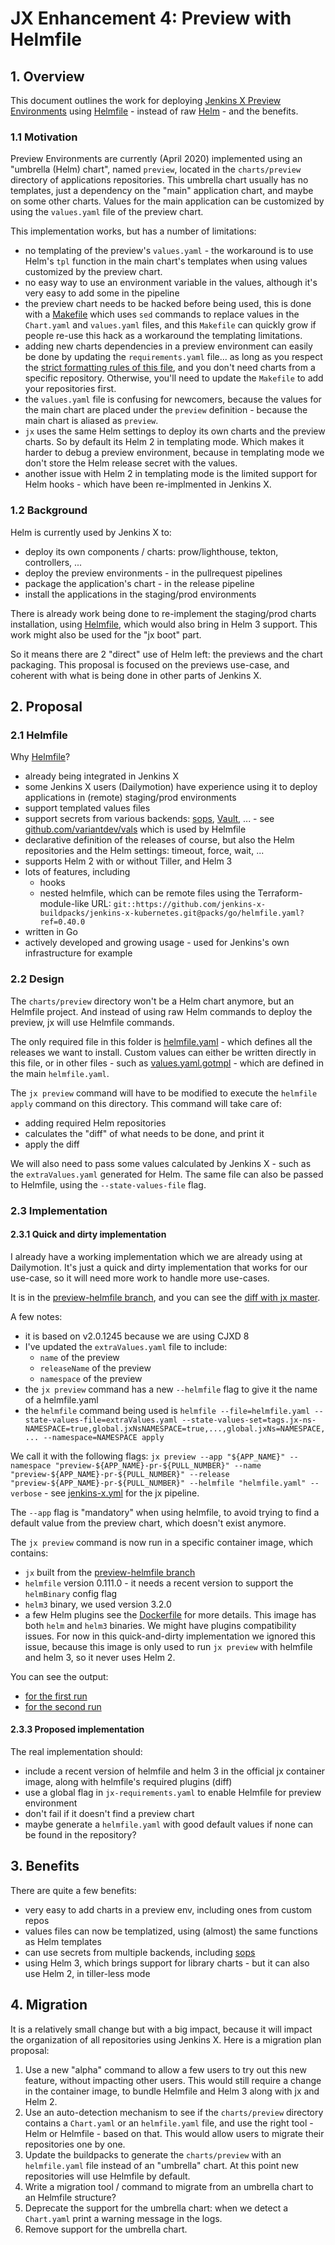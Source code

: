 
# JX Enhancement 4: Preview with Helmfile

## 1. Overview

This document outlines the work for deploying [Jenkins X Preview Environments](https://jenkins-x.io/docs/reference/preview/) using [Helmfile](https://github.com/roboll/helmfile) - instead of raw [Helm](https://helm.sh/) - and the benefits. 

### 1.1 Motivation

Preview Environments are currently (April 2020) implemented using an "umbrella (Helm) chart", named `preview`, located in the `charts/preview` directory of applications repositories. This umbrella chart usually has no templates, just a dependency on the "main" application chart, and maybe on some other charts. Values for the main application can be customized by using the `values.yaml` file of the preview chart.

This implementation works, but has a number of limitations:
- no templating of the preview's `values.yaml` - the workaround is to use Helm's `tpl` function in the main chart's templates when using values customized by the preview chart.
- no easy way to use an environment variable in the values, although it's very easy to add some in the pipeline
- the preview chart needs to be hacked before being used, this is done with a [Makefile](https://github.com/jenkins-x-buildpacks/jenkins-x-kubernetes/blob/master/packs/go/preview/Makefile) which uses `sed` commands to replace values in the `Chart.yaml` and `values.yaml` files, and this `Makefile` can quickly grow if people re-use this hack as a workaround the templating limitations.
- adding new charts dependencies in a preview environment can easily be done by updating the `requirements.yaml` file... as long as you respect the [strict formatting rules of this file](https://github.com/jenkins-x-buildpacks/jenkins-x-kubernetes/blob/master/packs/go/preview/requirements.yaml), and you don't need charts from a specific repository. Otherwise, you'll need to update the `Makefile` to add your repositories first.
- the `values.yaml` file is confusing for newcomers, because the values for the main chart are placed under the `preview` definition - because the main chart is aliased as `preview`.
- `jx` uses the same Helm settings to deploy its own charts and the preview charts. So by default its Helm 2 in templating mode. Which makes it harder to debug a preview environment, because in templating mode we don't store the Helm release secret with the values.
- another issue with Helm 2 in templating mode is the limited support for Helm hooks - which have been re-implmented in Jenkins X.

### 1.2 Background

Helm is currently used by Jenkins X to:
- deploy its own components / charts: prow/lighthouse, tekton, controllers, ...
- deploy the preview environments - in the pullrequest pipelines
- package the application's chart - in the release pipeline
- install the applications in the staging/prod environments

There is already work being done to re-implement the staging/prod charts installation, using [Helmfile](https://github.com/roboll/helmfile), which would also bring in Helm 3 support. This work might also be used for the "jx boot" part.

So it means there are 2 "direct" use of Helm left: the previews and the chart packaging. This proposal is focused on the previews use-case, and coherent with what is being done in other parts of Jenkins X.

## 2. Proposal

### 2.1 Helmfile

Why [Helmfile](https://github.com/roboll/helmfile)?
- already being integrated in Jenkins X
- some Jenkins X users (Dailymotion) have experience using it to deploy applications in (remote) staging/prod environments
- support templated values files
- support secrets from various backends: [sops](https://github.com/mozilla/sops), [Vault](https://www.vaultproject.io/), ... - see [github.com/variantdev/vals](https://github.com/variantdev/vals) which is used by Helmfile
- declarative definition of the releases of course, but also the Helm repositories and the Helm settings: timeout, force, wait, ...
- supports Helm 2 with or without Tiller, and Helm 3
- lots of features, including
  - hooks
  - nested helmfile, which can be remote files using the Terraform-module-like URL: `git::https://github.com/jenkins-x-buildpacks/jenkins-x-kubernetes.git@packs/go/helmfile.yaml?ref=0.40.0`
- written in Go
- actively developed and growing usage - used for Jenkins's own infrastructure for example

### 2.2 Design

The `charts/preview` directory won't be a Helm chart anymore, but an Helmfile project. And instead of using raw Helm commands to deploy the preview, jx will use Helmfile commands.

The only required file in this folder is [helmfile.yaml](helmfile.yaml) - which defines all the releases we want to install. Custom values can either be written directly in this file, or in other files - such as [values.yaml.gotmpl](values.yaml.gotmpl) - which are defined in the main `helmfile.yaml`. 

The `jx preview` command will have to be modified to execute the `helmfile apply` command on this directory. This command will take care of:
- adding required Helm repositories
- calculates the "diff" of what needs to be done, and print it
- apply the diff

We will also need to pass some values calculated by Jenkins X - such as the `extraValues.yaml` generated for Helm. The same file can also be passed to Helmfile, using the `--state-values-file` flag.

### 2.3 Implementation

#### 2.3.1 Quick and dirty implementation

I already have a working implementation which we are already using at Dailymotion. It's just a quick and dirty implementation that works for our use-case, so it will need more work to handle more use-cases.

It is in the [preview-helmfile branch](https://github.com/vbehar/jx/tree/preview-helmfile), and you can see the [diff with jx master](https://github.com/jenkins-x/jx/compare/master...vbehar:preview-helmfile).

A few notes:
- it is based on v2.0.1245 because we are using CJXD 8
- I've updated the `extraValues.yaml` file to include:
  - `name` of the preview
  - `releaseName` of the preview
  - `namespace` of the preview
- the `jx preview` command has a new `--helmfile` flag to give it the name of a helmfile.yaml
- the `helmfile` command being used is `helmfile --file=helmfile.yaml --state-values-file=extraValues.yaml --state-values-set=tags.jx-ns-NAMESPACE=true,global.jxNsNAMESPACE=true,...,global.jxNs=NAMESPACE,... --namespace=NAMESPACE apply`

We call it with the following flags: `jx preview --app "${APP_NAME}" --namespace "preview-${APP_NAME}-pr-${PULL_NUMBER}" --name "preview-${APP_NAME}-pr-${PULL_NUMBER}" --release "preview-${APP_NAME}-pr-${PULL_NUMBER}" --helmfile "helmfile.yaml" --verbose` - see [jenkins-x.yml](jenkins-x.yml) for the jx pipeline.

The `--app` flag is "mandatory" when using helmfile, to avoid trying to find a default value from the preview chart, which doesn't exist anymore.

The `jx preview` command is now run in a specific container image, which contains:
- `jx` built from the [preview-helmfile branch](https://github.com/vbehar/jx/tree/preview-helmfile)
- `helmfile` version 0.111.0 - it needs a recent version to support the `helmBinary` config flag
- `helm3` binary, we used version 3.2.0
- a few Helm plugins
see the [Dockerfile](Dockerfile) for more details. This image has both `helm` and `helm3` binaries. We might have plugins compatibility issues. For now in this quick-and-dirty implementation we ignored this issue, because this image is only used to run `jx preview` with helmfile and helm 3, so it never uses Helm 2.

You can see the output:
- [for the first run](output-1.txt)
- [for the second run](output-2.txt)

#### 2.3.3 Proposed implementation

The real implementation should:
- include a recent version of helmfile and helm 3 in the official jx container image, along with helmfile's required plugins (diff)
- use a global flag in `jx-requirements.yaml` to enable Helmfile for preview environment
- don't fail if it doesn't find a preview chart
- maybe generate a `helmfile.yaml` with good default values if none can be found in the repository?

## 3. Benefits

There are quite a few benefits:

- very easy to add charts in a preview env, including ones from custom repos
- values files can now be templatized, using (almost) the same functions as Helm templates
- can use secrets from multiple backends, including [sops](https://github.com/mozilla/sops)
- using Helm 3, which brings support for library charts - but it can also use Helm 2, in tiller-less mode

## 4. Migration

It is a relatively small change but with a big impact, because it will impact the organization of all repositories using Jenkins X. Here is a migration plan proposal:

1. Use a new "alpha" command to allow a few users to try out this new feature, without impacting other users. This would still require a change in the container image, to bundle Helmfile and Helm 3 along with jx and Helm 2.
1. Use an auto-detection mechanism to see if the `charts/preview` directory contains a `Chart.yaml` or an `helmfile.yaml` file, and use the right tool - Helm or Helmfile - based on that. This would allow users to migrate their repositories one by one.
1. Update the buildpacks to generate the `charts/preview` with an `helmfile.yaml` file instead of an "umbrella" chart. At this point new repositories will use Helmfile by default.
1. Write a migration tool / command to migrate from an umbrella chart to an Helmfile structure?
1. Deprecate the support for the umbrella chart: when we detect a `Chart.yaml` print a warning message in the logs.
1. Remove support for the umbrella chart.

